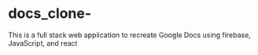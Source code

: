 # docs_clone-
This is a full stack web application to recreate Google Docs using firebase, JavaScript, and react
